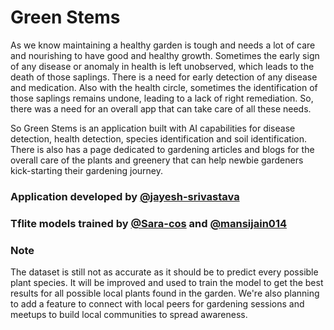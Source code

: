 # Green Stems

As we know maintaining a healthy garden is tough and needs a lot of care and nourishing to have good and healthy growth. Sometimes the early sign of any disease or anomaly in health is left unobserved, which leads to the death of those saplings. There is a need for early detection of any disease and medication. Also with the health circle, sometimes the identification of those saplings remains undone, leading to a lack of right remediation. So, there was a need for an overall app that can take care of all these needs.

So Green Stems is an application built with AI capabilities for disease detection, health detection, species identification and soil identification. There is also has a page dedicated to gardening articles and blogs for the overall care of the plants and greenery that can help newbie gardeners kick-starting their gardening journey.

### Application developed by  [@jayesh-srivastava](https://github.com/jayesh-srivastava)
### Tflite models trained by  [@Sara-cos](https://github.com/Sara-cos) and [@mansijain014](https://github.com/mansijain014) 



### Note
The dataset is still not as accurate as it should be to predict every possible plant species. It will be improved and used to train the model to get the best results for all possible local plants found in the garden.
We're also planning to add a feature to connect with local peers for gardening sessions and meetups to build local communities to spread awareness.
